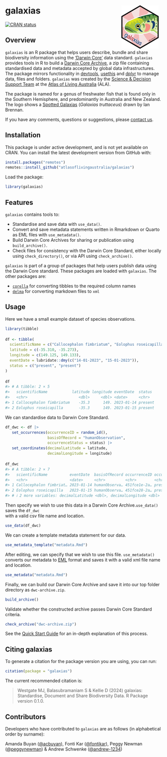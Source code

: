 
<!-- README.md is generated from README.Rmd. Please edit that file -->

# galaxias <img src="man/figures/logo.png" align="right" style="margin: 0px 10px 0px 10px;" alt="" width="120"/><br>

<!-- badges: start -->

[![CRAN
status](https://www.r-pkg.org/badges/version/galaxias)](https://CRAN.R-project.org/package=galaxias)
<!-- badges: end -->

## Overview

`galaxias` is an R package that helps users describe, bundle and share
biodiversity information using the [‘Darwin Core’](https://dwc.tdwg.org)
data standard. `galaxias` provides tools in R to build a [Darwin Core
Archive](), a zip file containing standardised data and metadata
accepted by global data infrastructures. The package mirrors
functionality in [devtools](https://devtools.r-lib.org/),
[usethis](https://usethis.r-lib.org/) and
[dplyr](https://dplyr.tidyverse.org/) to manage data, files and folders.
`galaxias` was created by the [Science & Decision Support
Team](https://labs.ala.org.au) at the [Atlas of Living
Australia](https://www.ala.org.au) (ALA).

The package is named for a genus of freshwater fish that is found only
in the Southern Hemisphere, and predominantly in Australia and New
Zealand. The logo shows a [Spotted
Galaxias](https://bie.ala.org.au/species/https://biodiversity.org.au/afd/taxa/e4d85845-3e34-4112-90a9-f954176721ec)
(*Galaxias truttaceus*) drawn by Ian Brennan.

If you have any comments, questions or suggestions, please [contact
us](mailto:support@ala.org.au).

## Installation

This package is under active development, and is not yet available on
CRAN. You can install the latest development version from GitHub with:

``` r
install.packages("remotes")
remotes::install_github("atlasoflivingaustralia/galaxias")
```

Load the package:

``` r
library(galaxias)
```

## Features

`galaxias` contains tools to:

- Standardise and save data with `use_data()`.
- Convert and save metadata statements written in Rmarkdown or Quarto as
  EML files with `use_metadata()`.
- Build Darwin Core Archives for sharing or publication using
  `build_archive()`.
- Check files for consistency with the Darwin Core Standard, either
  locally using `check_directory()`, or via API using `check_archive()`.

`galaxias` is part of a group of packages that help users publish data
using the Darwin Core standard. These packages are loaded with
`galaxias`. The other packages are:

- [`corella`](https://corella.ala.org.au) for converting tibbles to the
  required column names
- [`delma`](https://delma.ala.org.au) for converting markdown files to
  `xml`

## Usage

Here we have a small example dataset of species observations.

``` r
library(tibble)

df <- tibble(
  scientificName = c("Callocephalon fimbriatum", "Eolophus roseicapilla"),
  latitude = c(-35.310, -35.273), 
  longitude = c(149.125, 149.133),
  eventDate = lubridate::dmy(c("14-01-2023", "15-01-2023")),
  status = c("present", "present")
)

df
#> # A tibble: 2 × 5
#>   scientificName           latitude longitude eventDate  status 
#>   <chr>                       <dbl>     <dbl> <date>     <chr>  
#> 1 Callocephalon fimbriatum    -35.3      149. 2023-01-14 present
#> 2 Eolophus roseicapilla       -35.3      149. 2023-01-15 present
```

We can standardise data to Darwin Core Standard.

``` r
df_dwc <- df |>
   set_occurrences(occurrenceID = random_id(),
                   basisOfRecord = "humanObservation",
                   occurrenceStatus = status) |>
   set_coordinates(decimalLatitude = latitude,
                   decimalLongitude = longitude)

df_dwc
#> # A tibble: 2 × 7
#>   scientificName          eventDate  basisOfRecord occurrenceID occurrenceStatus
#>   <chr>                   <date>     <chr>         <chr>        <chr>           
#> 1 Callocephalon fimbriat… 2023-01-14 humanObserva… 451fce1e-2a… present         
#> 2 Eolophus roseicapilla   2023-01-15 humanObserva… 451fce28-2a… present         
#> # ℹ 2 more variables: decimalLatitude <dbl>, decimalLongitude <dbl>
```

Then specify we wish to use this data in a Darwin Core
Archive.`use_data()` saves the `df_dwc`  
with a valid csv file name and location.

``` r
use_data(df_dwc)
```

We can create a template metadata statement for our data.

``` r
use_metadata_template("metadata.Rmd")
```

After editing, we can specify that we wish to use this file.
`use_metadata()` converts our metadata to
[EML](https://eml.ecoinformatics.org/) format and saves it with a valid
xml file name and location.

``` r
use_metadata("metadata.Rmd")
```

Finally, we can build our Darwin Core Archive and save it into our top
folder directory as `dwc-archive.zip`.

``` r
build_archive()
```

Validate whether the constructed archive passes Darwin Core Standard
criteria.

``` r
check_archive("dwc-archive.zip")
```

See the [Quick Start
Guide](https://galaxias.ala.org.au/articles/quick_start_guide.html) for
an in-depth explanation of this process.

## Citing galaxias

To generate a citation for the package version you are using, you can
run:

``` r
citation(package = "galaxias")
```

The current recommended citation is:

> Westgate MJ, Balasubramaniam S & Kellie D (2024) galaxias:
> Standardise, Document and Share Biodiversity Data. R Package version
> 0.1.0.

## Contributors

Developers who have contributed to `galaxias` are as follows (in
alphabetical order by surname):

Amanda Buyan ([@acbuyan](https://github.com/acbuyan)), Fonti Kar
([@fontikar](https://github.com/fontikar)), Peggy Newman
([@peggynewman](https://github.com/peggynewman)) & Andrew Schwenke
([@andrew-1234](https://github.com/andrew-1234))
